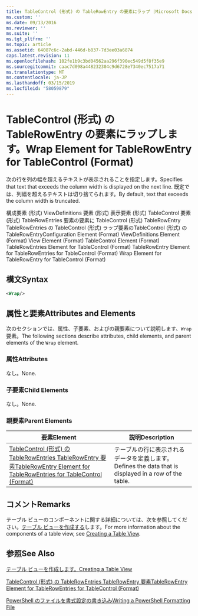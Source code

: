 ```yaml
---
title: TableControl (形式) の TableRowEntry の要素にラップ |Microsoft Docs
ms.custom: ''
ms.date: 09/13/2016
ms.reviewer: ''
ms.suite: ''
ms.tgt_pltfrm: ''
ms.topic: article
ms.assetid: 64087c6c-2abd-446d-b837-7d3ee03a6874
caps.latest.revision: 11
ms.openlocfilehash: 102fe1b9c3bd04562aa296f390ec549d5f8f35e9
ms.sourcegitcommit: caac7d098a448232304c9d6728e7340ec7517a71
ms.translationtype: MT
ms.contentlocale: ja-JP
ms.lasthandoff: 03/15/2019
ms.locfileid: "58059879"
---
```

# <a name="wrap-element-for-tablerowentry-for-tablecontrol--format"></a><span data-ttu-id="94a29-102">TableControl (形式) の TableRowEntry の要素にラップします。</span><span class="sxs-lookup"><span data-stu-id="94a29-102">Wrap Element for TableRowEntry for TableControl  (Format)</span></span>

<span data-ttu-id="94a29-103">次の行を列の幅を超えるテキストが表示されることを指定します。</span><span class="sxs-lookup"><span data-stu-id="94a29-103">Specifies that text that exceeds the column width is displayed on the next line.</span></span> <span data-ttu-id="94a29-104">既定では、列幅を超えるテキストは切り捨てられます。</span><span class="sxs-lookup"><span data-stu-id="94a29-104">By default, text that exceeds the column width is truncated.</span></span>

<span data-ttu-id="94a29-105">構成要素 (形式) ViewDefinitions 要素 (形式) 表示要素 (形式) TableControl 要素 (形式) TableRowEntries 要素の要素に TableControl (形式) TableRowEntry TableRowEntries の TableControl (形式) ラップ要素のTableControl (形式) の TableRowEntry</span><span class="sxs-lookup"><span data-stu-id="94a29-105">Configuration Element (Format) ViewDefinitions Element (Format) View Element (Format) TableControl Element (Format) TableRowEntries Element for TableControl (Format) TableRowEntry Element for TableRowEntries for TableControl (Format) Wrap Element for TableRowEntry for TableControl (Format)</span></span>

## <a name="syntax"></a><span data-ttu-id="94a29-106">構文</span><span class="sxs-lookup"><span data-stu-id="94a29-106">Syntax</span></span>

```xml
<Wrap/>
```

## <a name="attributes-and-elements"></a><span data-ttu-id="94a29-107">属性と要素</span><span class="sxs-lookup"><span data-stu-id="94a29-107">Attributes and Elements</span></span>

<span data-ttu-id="94a29-108">次のセクションでは、属性、子要素、およびの親要素について説明します、`Wrap`要素。</span><span class="sxs-lookup"><span data-stu-id="94a29-108">The following sections describe attributes, child elements, and parent elements of the `Wrap` element.</span></span>

### <a name="attributes"></a><span data-ttu-id="94a29-109">属性</span><span class="sxs-lookup"><span data-stu-id="94a29-109">Attributes</span></span>

<span data-ttu-id="94a29-110">なし。</span><span class="sxs-lookup"><span data-stu-id="94a29-110">None.</span></span>

### <a name="child-elements"></a><span data-ttu-id="94a29-111">子要素</span><span class="sxs-lookup"><span data-stu-id="94a29-111">Child Elements</span></span>

<span data-ttu-id="94a29-112">なし。</span><span class="sxs-lookup"><span data-stu-id="94a29-112">None.</span></span>

### <a name="parent-elements"></a><span data-ttu-id="94a29-113">親要素</span><span class="sxs-lookup"><span data-stu-id="94a29-113">Parent Elements</span></span>

|<span data-ttu-id="94a29-114">要素</span><span class="sxs-lookup"><span data-stu-id="94a29-114">Element</span></span>|<span data-ttu-id="94a29-115">説明</span><span class="sxs-lookup"><span data-stu-id="94a29-115">Description</span></span>|
|-------------|-----------------|
|[<span data-ttu-id="94a29-116">TableControl (形式) の TableRowEntries TableRowEntry 要素</span><span class="sxs-lookup"><span data-stu-id="94a29-116">TableRowEntry Element for TableRowEntries for TableControl (Format)</span></span>](./tablerowentry-element-for-tablerowentries-for-tablecontrol-format.md)|<span data-ttu-id="94a29-117">テーブルの行に表示されるデータを定義します。</span><span class="sxs-lookup"><span data-stu-id="94a29-117">Defines the data that is displayed in a row of the table.</span></span>|

## <a name="remarks"></a><span data-ttu-id="94a29-118">コメント</span><span class="sxs-lookup"><span data-stu-id="94a29-118">Remarks</span></span>

<span data-ttu-id="94a29-119">テーブル ビューのコンポーネントに関する詳細については、次を参照してください。[テーブル ビューを作成する](./creating-a-table-view.md)します。</span><span class="sxs-lookup"><span data-stu-id="94a29-119">For more information about the components of a table view, see [Creating a Table View](./creating-a-table-view.md).</span></span>

## <a name="see-also"></a><span data-ttu-id="94a29-120">参照</span><span class="sxs-lookup"><span data-stu-id="94a29-120">See Also</span></span>

[<span data-ttu-id="94a29-121">テーブル ビューを作成します。</span><span class="sxs-lookup"><span data-stu-id="94a29-121">Creating a Table View</span></span>](./creating-a-table-view.md)

[<span data-ttu-id="94a29-122">TableControl (形式) の TableRowEntries TableRowEntry 要素</span><span class="sxs-lookup"><span data-stu-id="94a29-122">TableRowEntry Element for TableRowEntries for TableControl (Format)</span></span>](./tablerowentry-element-for-tablerowentries-for-tablecontrol-format.md)

[<span data-ttu-id="94a29-123">PowerShell のファイルを書式設定の書き込み</span><span class="sxs-lookup"><span data-stu-id="94a29-123">Writing a PowerShell Formatting File</span></span>](./writing-a-powershell-formatting-file.md)
